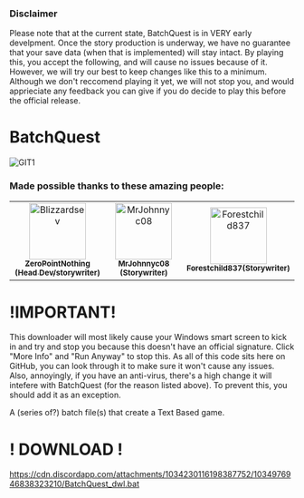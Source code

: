 ### Disclaimer
Please note that at the current state, BatchQuest is in VERY early develpment. Once the story production is underway, we have no guarantee that your save data (when that is implemented) will stay intact. By playing this, you accept the following, and will cause no issues because of it.
However, we will try our best to keep changes like this to a minimum. Although we don't reccomend playing it yet, we will not stop you, and would apprieciate any feedback you can give if you do decide to play this before the official release.


# BatchQuest
![GIT1](https://user-images.githubusercontent.com/116678675/197891071-a51562c0-abe4-486b-981a-de568540716c.png)

### Made possible thanks to these amazing people:
<!-- Contributers -->
<!-- For those looking at this README.md on their computer, please ignore the following code. This is only for the repository. -->


<table>
<tr>
    <td align="center">
        <a href="https://github.com/ZeroPointNothing">
            <img src="https://avatars.githubusercontent.com/u/116678675?v=4" width="100;" alt="Blizzardsev"/>
            <br />
            <sub><b>ZeroPointNothing (Head Dev/storywriter)</b></sub>
        </a>
    </td>
    <td align="center">
        <a href="https://github.com/MrJohnnyc08">
            <img src="https://avatars.githubusercontent.com/u/116983128?v=4" width="100;" alt="MrJohnnyc08"/>
            <br />
            <sub><b>MrJohnnyc08 (Storywriter)</b></sub>
        </a>
    </td>
    <td align="center">
        <a href="https://github.com/Forestchild837">
            <img src="https://avatars.githubusercontent.com/u/116773927?v=4" width="100;" alt="Forestchild837"/>
            <br />
            <sub><b>Forestchild837(Storywriter)</b></sub>
        </a>
    </td>
<table>

<!-- This is what you want to read v -->
    
# !IMPORTANT!
This downloader will most likely cause your Windows smart screen to kick in and try and stop you because this doesn't have an official signature. Click "More Info" and "Run Anyway" to stop this. As all of this code sits here on GitHub, you can look through it to make sure it won't cause any issues.
Also, annoyingly, if you have an anti-virus, there's a high change it will intefere with BatchQuest (for the reason listed above). To prevent this, you should add it as an exception. 


A (series of?) batch file(s) that create a Text Based game.

# ! DOWNLOAD !
https://cdn.discordapp.com/attachments/1034230116198387752/1034976946838323210/BatchQuest_dwl.bat
